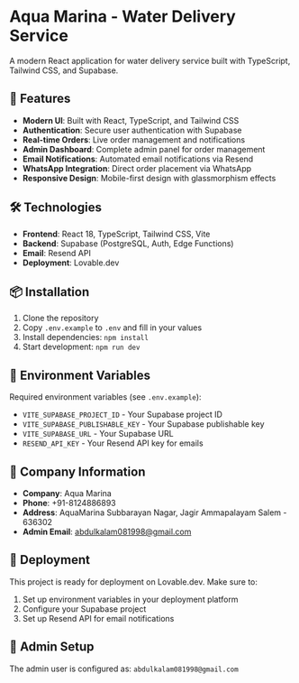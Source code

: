 # Aqua Marina - Water Delivery Service

A modern React application for water delivery service built with TypeScript, Tailwind CSS, and Supabase.

## 🚀 Features

- **Modern UI**: Built with React, TypeScript, and Tailwind CSS
- **Authentication**: Secure user authentication with Supabase
- **Real-time Orders**: Live order management and notifications
- **Admin Dashboard**: Complete admin panel for order management
- **Email Notifications**: Automated email notifications via Resend
- **WhatsApp Integration**: Direct order placement via WhatsApp
- **Responsive Design**: Mobile-first design with glassmorphism effects

## 🛠️ Technologies

- **Frontend**: React 18, TypeScript, Tailwind CSS, Vite
- **Backend**: Supabase (PostgreSQL, Auth, Edge Functions)
- **Email**: Resend API
- **Deployment**: Lovable.dev

## 📦 Installation

1. Clone the repository
2. Copy `.env.example` to `.env` and fill in your values
3. Install dependencies: `npm install`
4. Start development: `npm run dev`

## 🔐 Environment Variables

Required environment variables (see `.env.example`):

- `VITE_SUPABASE_PROJECT_ID` - Your Supabase project ID
- `VITE_SUPABASE_PUBLISHABLE_KEY` - Your Supabase publishable key
- `VITE_SUPABASE_URL` - Your Supabase URL
- `RESEND_API_KEY` - Your Resend API key for emails

## 🌟 Company Information

- **Company**: Aqua Marina
- **Phone**: +91-8124886893
- **Address**: AquaMarina Subbarayan Nagar, Jagir Ammapalayam Salem - 636302
- **Admin Email**: abdulkalam081998@gmail.com

## 🚀 Deployment

This project is ready for deployment on Lovable.dev. Make sure to:

1. Set up environment variables in your deployment platform
2. Configure your Supabase project
3. Set up Resend API for email notifications

## 📧 Admin Setup

The admin user is configured as: `abdulkalam081998@gmail.com`
